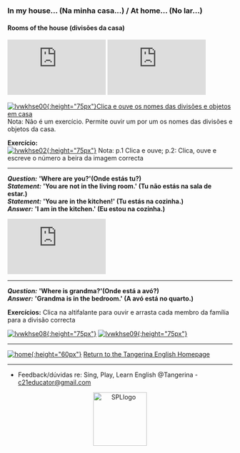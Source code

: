 ### In my house... (Na minha casa...) / At home... (No lar...)

#### Rooms of the house (divisões da casa) 

<iframe width="220" height="124" src="https://www.youtube.com/embed/1lqZmMu5wkk" title="YouTube video player" frameborder="0" allow="accelerometer; autoplay; clipboard-write; encrypted-media; gyroscope; picture-in-picture; web-share" allowfullscreen></iframe> <iframe width="220" height="124" src="https://www.youtube.com/embed/aOSJZbHoiY8" title="YouTube video player" frameborder="0" allow="accelerometer; autoplay; clipboard-write; encrypted-media; gyroscope; picture-in-picture; web-share" allowfullscreen></iframe>  
 
[![lvwkhse00](https://1blockatatime.github.io/English/images2/lvwkhse00.png){:height="75px"}](https://www.liveworksheets.com/zh1425649jp)[Clica e ouve os nomes das divisões e objetos em casa](https://www.liveworksheets.com/zh1425649jp)   
Nota: Não é um exercício. Permite ouvir um por um os nomes das divisões e objetos da casa.     

**Exercício:**   
[![lvwkhse02](https://1blockatatime.github.io/English/images2/lvwkhse02.png){:height="75px"}](https://www.liveworksheets.com/worksheets/en/English_as_a_Second_Language_(ESL)/Rooms_in_the_house/Parts_of_the_house_tp18820nz)
Nota: p.1 Clica e ouve; p.2: Clica, ouve e escreve o número a beira da imagem correcta  

***  

***Question:*** **'Where are you?'(Onde estás tu?)**  
***Statement:*** **'You are not in the living room.' (Tu não estás na sala de estar.)**    
***Statement:*** **'You are in the kitchen!' (Tu estás na cozinha.)**  
***Answer:*** **'I am in the kitchen.' (Eu estou na cozinha.)**  

<iframe width="220" height="124" src="https://www.youtube.com/embed/WfLBN0FVYNM" title="YouTube video player" frameborder="0" allow="accelerometer; autoplay; clipboard-write; encrypted-media; gyroscope; picture-in-picture; web-share" allowfullscreen></iframe>  

***  

***Question:*** **'Where is grandma?'(Onde está a avó?)**   
***Answer:*** **'Grandma is in the bedroom.' (A avó está no quarto.)**   

**Exercícios:** Clica na altifalante para ouvir e arrasta cada membro da família para a divisão correcta   

[![lvwkhse08](https://1blockatatime.github.io/English/images2/lvwkhse08.png){:height="75px"}](https://www.liveworksheets.com/worksheets/en/English_as_a_Second_Language_(ESL)/The_family/Where_is_the_family$_nu1098209nz) [![lvwkhse09](https://1blockatatime.github.io/English/images2/lvwkhse09.png){:height="75px"}](https://www.liveworksheets.com/worksheets/en/English_as_a_Second_Language_(ESL)/Rooms_in_the_house/My_House_my_family_(Listen_and_drag)_je1100602mz)  

***  

[![home](https://1blockatatime.github.io/English/images/home.png){:height="60px"}](https://tangerina-pt.github.io/English) [Return to the Tangerina English Homepage](https://tangerina-pt.github.io/English)  

***
* Feedback/dúvidas re: Sing, Play, Learn English @Tangerina - c21educator@gmail.com  
<p align="center">
<img width="120" src="https://1blockatatime.github.io/English/images2/spl_logo.png" alt="SPLlogo">
</p>
